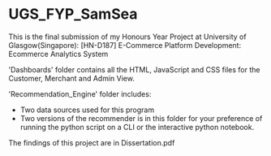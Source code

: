 # UGS_FYP_SamSea
This is the final submission of my Honours Year Project at University of Glasgow(Singapore): [HN-D187] E-Commerce Platform Development: Ecommerce Analytics System

'Dashboards' folder contains all the HTML, JavaScript and CSS files for the Customer, Merchant and Admin View.

'Recommendation_Engine' folder includes:
- Two data sources used for this program
- Two versions of the recommender is in this folder for your preference of running the python script on a CLI or the interactive python notebook.

The findings of this project are in Dissertation.pdf